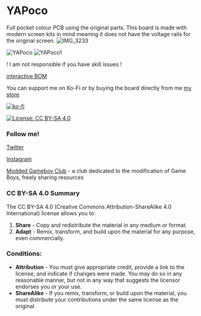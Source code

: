 # YAPoco
Full pocket colour PCB using the original parts. This board is made with modern screen kits in mind meaning it does not have the voltage rails for the original screen.
![IMG_3233](https://github.com/user-attachments/assets/1467b565-ee4c-46fc-b0bd-95ebfb62f689)

![YAPoco](https://github.com/user-attachments/assets/0f3bca5c-37cc-45e8-bba3-0246d5393647)
![YAPoco1](https://github.com/user-attachments/assets/d53c43d0-06bd-4d4a-ba9e-48f47d7ba298)


! I am not responsible if you have skill issues !

[interactive BOM](https://nataliethenerd.github.io/yap.html)

You can support me on Ko-Fi or by buying the board directly from me [my store](https://nataliethenerd.com/collections/all)

[![ko-fi](https://ko-fi.com/img/githubbutton_sm.svg)](https://ko-fi.com/L4L12T33R)

[![License: CC BY-SA 4.0](https://img.shields.io/badge/License-CC_BY--SA_4.0-lightgrey.svg)](https://creativecommons.org/licenses/by-sa/4.0/)

### Follow me!
[Twitter](https://twitter.com/natalie_thenerd)

[Instagram](https://www.instagram.com/natalie.thenerd/)

[Modded Gameboy Club](https://moddedgameboy.club/) - a club dedicated to the modification of Game Boys, freely sharing resources


### CC BY-SA 4.0 Summary

The CC BY-SA 4.0 (Creative Commons Attribution-ShareAlike 4.0 International) license allows you to:

1. **Share** - Copy and redistribute the material in any medium or format.
2. **Adapt** - Remix, transform, and build upon the material for any purpose, even commercially.

### Conditions:

- **Attribution** - You must give appropriate credit, provide a link to the license, and indicate if changes were made. You may do so in any reasonable manner, but not in any way that suggests the licensor endorses you or your use.
- **ShareAlike** - If you remix, transform, or build upon the material, you must distribute your contributions under the same license as the original.

